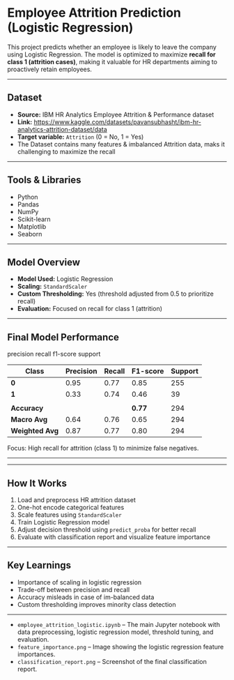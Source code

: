 # Employee Attrition Prediction (Logistic Regression)

This project predicts whether an employee is likely to leave the company using Logistic Regression. The model is optimized to maximize **recall for class 1 (attrition cases)**, making it valuable for HR departments aiming to proactively retain employees.

---

## Dataset

- **Source:** IBM HR Analytics Employee Attrition & Performance dataset
- **Link:** https://www.kaggle.com/datasets/pavansubhasht/ibm-hr-analytics-attrition-dataset/data
- **Target variable:** `Attrition` (0 = No, 1 = Yes)
- The Dataset contains many features & imbalanced Attrition data, maks it challenging to maximize the recall
---

## Tools & Libraries

- Python
- Pandas
- NumPy
- Scikit-learn
- Matplotlib
- Seaborn

---

## Model Overview

- **Model Used:** Logistic Regression  
- **Scaling:** `StandardScaler`  
- **Custom Thresholding:** Yes (threshold adjusted from 0.5 to prioritize recall)  
- **Evaluation:** Focused on recall for class 1 (attrition)

---

## Final Model Performance

precision    recall  f1-score   support

| Class | Precision | Recall | F1-score | Support |
|-------|-----------|--------|----------|---------|
| **0** | 0.95      | 0.77   | 0.85     | 255     |
| **1** | 0.33      | 0.74   | 0.46     | 39      |
|       |           |        |          |         |
| **Accuracy**     |         |          | **0.77** | 294     |
| **Macro Avg**    | 0.64    | 0.76     | 0.65     | 294     |
| **Weighted Avg** | 0.87    | 0.77     | 0.80     | 294     |

Focus: High recall for attrition (class 1) to minimize false negatives.

---


---

## How It Works

1. Load and preprocess HR attrition dataset
2. One-hot encode categorical features
3. Scale features using `StandardScaler`
4. Train Logistic Regression model
5. Adjust decision threshold using `predict_proba` for better recall
6. Evaluate with classification report and visualize feature importance

---

## Key Learnings

- Importance of scaling in logistic regression
- Trade-off between precision and recall
- Accuracy misleads in case of im-balanced data
- Custom thresholding improves minority class detection

---
- `employee_attrition_logistic.ipynb` – The main Jupyter notebook with data preprocessing, logistic regression model, threshold tuning, and evaluation.
- `feature_importance.png` – Image showing the logistic regression feature importances.
- `classification_report.png` – Screenshot of the final classification report.

